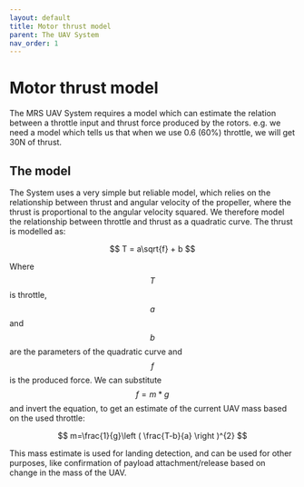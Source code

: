 ```yaml
---
layout: default
title: Motor thrust model
parent: The UAV System
nav_order: 1
---
```


# Motor thrust model

The MRS UAV System requires a model which can estimate the relation between a throttle input and thrust force produced by the rotors.
e.g. we need a model which tells us that when we use 0.6 (60%) throttle, we will get 30N of thrust.

## The model

The System uses a very simple but reliable model, which relies on the relationship between thrust and angular velocity of the propeller, where the thrust is proportional to the angular velocity squared.
We therefore model the relationship between throttle and thrust as a quadratic curve.
The thrust is modelled as:

$$ T = a\sqrt{f} + b $$

Where $$ T $$ is throttle, $$ a $$ and $$ b $$ are the parameters of the quadratic curve and $$ f $$ is the produced force.
We can substitute $$ f = m*g $$ and invert the equation, to get an estimate of the current UAV mass based on the used throttle:

$$ m=\frac{1}{g}\left ( \frac{T-b}{a} \right )^{2} $$

This mass estimate is used for landing detection, and can be used for other purposes, like confirmation of payload attachment/release based on change in the mass of the UAV.
